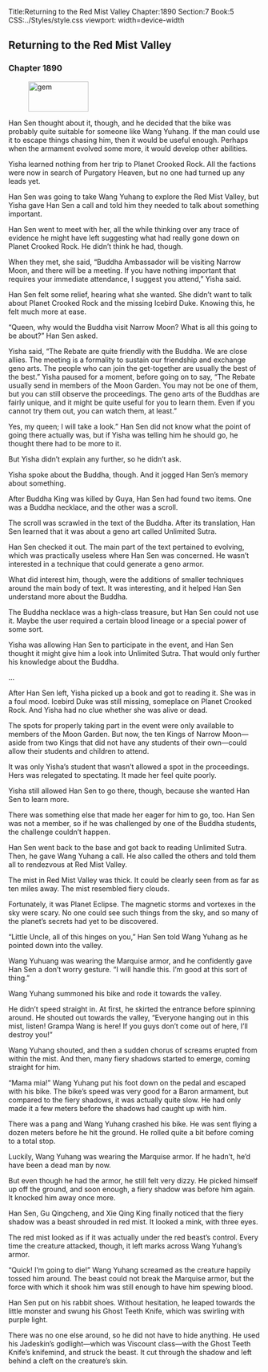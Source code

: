 Title:Returning to the Red Mist Valley 
Chapter:1890 
Section:7 
Book:5 
CSS:../Styles/style.css 
viewport: width=device-width
  
## Returning to the Red Mist Valley
### Chapter 1890
  
<figure>
	<img src="../Images/gem.gif" alt="gem" id="gem" width="120" height="60" />
</figure>
  

  
Han Sen thought about it, though, and he decided that the bike was probably quite suitable for someone like Wang Yuhang. If the man could use it to escape things chasing him, then it would be useful enough. Perhaps when the armament evolved some more, it would develop other abilities.

Yisha learned nothing from her trip to Planet Crooked Rock. All the factions were now in search of Purgatory Heaven, but no one had turned up any leads yet.

Han Sen was going to take Wang Yuhang to explore the Red Mist Valley, but Yisha gave Han Sen a call and told him they needed to talk about something important.

Han Sen went to meet with her, all the while thinking over any trace of evidence he might have left suggesting what had really gone down on Planet Crooked Rock. He didn’t think he had, though.

When they met, she said, “Buddha Ambassador will be visiting Narrow Moon, and there will be a meeting. If you have nothing important that requires your immediate attendance, I suggest you attend,” Yisha said.

Han Sen felt some relief, hearing what she wanted. She didn’t want to talk about Planet Crooked Rock and the missing Icebird Duke. Knowing this, he felt much more at ease.

“Queen, why would the Buddha visit Narrow Moon? What is all this going to be about?” Han Sen asked.

Yisha said, “The Rebate are quite friendly with the Buddha. We are close allies. The meeting is a formality to sustain our friendship and exchange geno arts. The people who can join the get-together are usually the best of the best.” Yisha paused for a moment, before going on to say, “The Rebate usually send in members of the Moon Garden. You may not be one of them, but you can still observe the proceedings. The geno arts of the Buddhas are fairly unique, and it might be quite useful for you to learn them. Even if you cannot try them out, you can watch them, at least.”

Yes, my queen; I will take a look.” Han Sen did not know what the point of going there actually was, but if Yisha was telling him he should go, he thought there had to be more to it.

But Yisha didn’t explain any further, so he didn’t ask.

Yisha spoke about the Buddha, though. And it jogged Han Sen’s memory about something.

After Buddha King was killed by Guya, Han Sen had found two items. One was a Buddha necklace, and the other was a scroll.

The scroll was scrawled in the text of the Buddha. After its translation, Han Sen learned that it was about a geno art called Unlimited Sutra.

Han Sen checked it out. The main part of the text pertained to evolving, which was practically useless where Han Sen was concerned. He wasn’t interested in a technique that could generate a geno armor.

What did interest him, though, were the additions of smaller techniques around the main body of text. It was interesting, and it helped Han Sen understand more about the Buddha.

The Buddha necklace was a high-class treasure, but Han Sen could not use it. Maybe the user required a certain blood lineage or a special power of some sort.

Yisha was allowing Han Sen to participate in the event, and Han Sen thought it might give him a look into Unlimited Sutra. That would only further his knowledge about the Buddha.

…

After Han Sen left, Yisha picked up a book and got to reading it. She was in a foul mood. Icebird Duke was still missing, someplace on Planet Crooked Rock. And Yisha had no clue whether she was alive or dead.

The spots for properly taking part in the event were only available to members of the Moon Garden. But now, the ten Kings of Narrow Moon—aside from two Kings that did not have any students of their own—could allow their students and children to attend.

It was only Yisha’s student that wasn’t allowed a spot in the proceedings. Hers was relegated to spectating. It made her feel quite poorly.

Yisha still allowed Han Sen to go there, though, because she wanted Han Sen to learn more.

There was something else that made her eager for him to go, too. Han Sen was not a member, so if he was challenged by one of the Buddha students, the challenge couldn’t happen.

Han Sen went back to the base and got back to reading Unlimited Sutra. Then, he gave Wang Yuhang a call. He also called the others and told them all to rendezvous at Red Mist Valley.

The mist in Red Mist Valley was thick. It could be clearly seen from as far as ten miles away. The mist resembled fiery clouds.

Fortunately, it was Planet Eclipse. The magnetic storms and vortexes in the sky were scary. No one could see such things from the sky, and so many of the planet’s secrets had yet to be discovered.

“Little Uncle, all of this hinges on you,” Han Sen told Wang Yuhang as he pointed down into the valley.

Wang Yuhuang was wearing the Marquise armor, and he confidently gave Han Sen a don’t worry gesture. “I will handle this. I’m good at this sort of thing.”

Wang Yuhang summoned his bike and rode it towards the valley.

He didn’t speed straight in. At first, he skirted the entrance before spinning around. He shouted out towards the valley, “Everyone hanging out in this mist, listen! Grampa Wang is here! If you guys don’t come out of here, I’ll destroy you!”

Wang Yuhang shouted, and then a sudden chorus of screams erupted from within the mist. And then, many fiery shadows started to emerge, coming straight for him.

“Mama mia!” Wang Yuhang put his foot down on the pedal and escaped with his bike. The bike’s speed was very good for a Baron armament, but compared to the fiery shadows, it was actually quite slow. He had only made it a few meters before the shadows had caught up with him.

There was a pang and Wang Yuhang crashed his bike. He was sent flying a dozen meters before he hit the ground. He rolled quite a bit before coming to a total stop.

Luckily, Wang Yuhang was wearing the Marquise armor. If he hadn’t, he’d have been a dead man by now.

But even though he had the armor, he still felt very dizzy. He picked himself up off the ground, and soon enough, a fiery shadow was before him again. It knocked him away once more.

Han Sen, Gu Qingcheng, and Xie Qing King finally noticed that the fiery shadow was a beast shrouded in red mist. It looked a mink, with three eyes.

The red mist looked as if it was actually under the red beast’s control. Every time the creature attacked, though, it left marks across Wang Yuhang’s armor.

“Quick! I’m going to die!” Wang Yuhang screamed as the creature happily tossed him around. The beast could not break the Marquise armor, but the force with which it shook him was still enough to have him spewing blood.

Han Sen put on his rabbit shoes. Without hesitation, he leaped towards the little monster and swung his Ghost Teeth Knife, which was swirling with purple light.

There was no one else around, so he did not have to hide anything. He used his Jadeskin’s godlight—which was Viscount class—with the Ghost Teeth Knife’s knifemind, and struck the beast. It cut through the shadow and left behind a cleft on the creature’s skin.